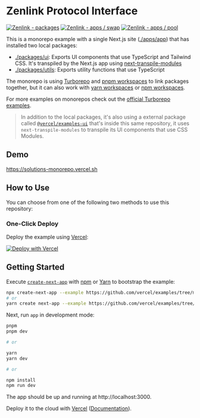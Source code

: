 # Zenlink Protocol Interface

[![Zenlink - packages](https://github.com/zenlinkpro/zenlink-interface/actions/workflows/packages.yml/badge.svg)](https://github.com/zenlinkpro/zenlink-interface/actions/workflows/packages.yml)
[![Zenlink - apps / swap](https://github.com/zenlinkpro/zenlink-interface/actions/workflows/apps-swap.yml/badge.svg)](https://github.com/zenlinkpro/zenlink-interface/actions/workflows/apps-swap.yml)
[![Zenlink - apps / pool](https://github.com/zenlinkpro/zenlink-interface/actions/workflows/apps-pool.yml/badge.svg)](https://github.com/zenlinkpro/zenlink-interface/actions/workflows/apps-pool.yml)

This is a monorepo example with a single Next.js site ([./apps/app](./apps/app)) that has installed two local packages:

- [./packages/ui](./packages/ui): Exports UI components that use TypeScript and Tailwind CSS. It's transpiled by the Next.js app using [next-transpile-modules](https://github.com/martpie/next-transpile-modules)
- [./packages/utils](./packages/utils): Exports utility functions that use TypeScript

The monorepo is using [Turborepo](https://turborepo.org/) and [pnpm workspaces](https://pnpm.io/workspaces) to link packages together, but it can also work with [yarn workspaces](https://classic.yarnpkg.com/lang/en/docs/workspaces/) or [npm workspaces](https://docs.npmjs.com/cli/v8/using-npm/workspaces).

For more examples on monorepos check out the [official Turborepo examples](https://github.com/vercel/turborepo/tree/main/examples).

> In addition to the local packages, it's also using a external package called [`@vercel/examples-ui`](../../packages/ui) that's inside this same repository, it uses `next-transpile-modules` to transpile its UI components that use CSS Modules.

## Demo

https://solutions-monorepo.vercel.sh

## How to Use

You can choose from one of the following two methods to use this repository:

### One-Click Deploy

Deploy the example using [Vercel](https://vercel.com?utm_source=github&utm_medium=readme&utm_campaign=vercel-examples):

[![Deploy with Vercel](https://vercel.com/button)](https://vercel.com/new/clone?repository-url=https://github.com/vercel/examples/tree/main/solutions/monorepo&project-name=monorepo&repository-name=monorepo&root-directory=apps/app&install-command=pnpm%20install&build-command=cd%20..%2F..%20%26%26%20npx%20turbo%20run%20build%20--filter%3Dapp...&ignore-command=npx%20turbo-ignore)

## Getting Started

Execute [`create-next-app`](https://github.com/vercel/next.js/tree/canary/packages/create-next-app) with [npm](https://docs.npmjs.com/cli/init) or [Yarn](https://yarnpkg.com/lang/en/docs/cli/create/) to bootstrap the example:

```bash
npx create-next-app --example https://github.com/vercel/examples/tree/main/solutions/monorepo monorepo
# or
yarn create next-app --example https://github.com/vercel/examples/tree/main/solutions/monorepo monorepo
```

Next, run `app` in development mode:

```bash
pnpm
pnpm dev

# or

yarn
yarn dev

# or

npm install
npm run dev
```

The app should be up and running at http://localhost:3000.

Deploy it to the cloud with [Vercel](https://vercel.com/new?utm_source=github&utm_medium=readme&utm_campaign=monorepo-example) ([Documentation](https://nextjs.org/docs/deployment)).
